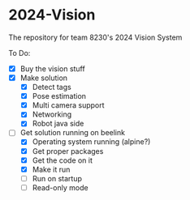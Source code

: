 # 2024-Vision
The repository for team 8230's 2024 Vision System

To Do:

- [x] Buy the vision stuff
- [x] Make solution
    -  [x] Detect tags
    -  [x] Pose estimation
    -  [x] Multi camera support
    -  [x] Networking
    -  [x] Robot java side
- [ ] Get solution running on beelink
    - [x] Operating system running (alpine?)
    - [x] Get proper packages
    - [x] Get the code on it
    - [x] Make it run
    - [ ] Run on startup
    - [ ] Read-only mode
